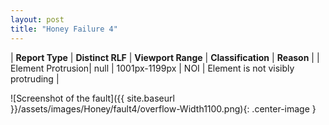 ```yaml
---
layout: post
title: "Honey Failure 4"
---
```

| **Report Type** | **Distinct RLF** | **Viewport Range** | **Classification** | **Reason** |
| Element Protrusion| null | 1001px-1199px | NOI | Element is not visibly protruding | 

![Screenshot of the fault]({{ site.baseurl }}/assets/images/Honey/fault4/overflow-Width1100.png){: .center-image }